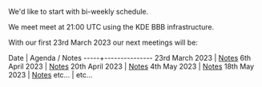 We'd like to start with bi-weekly schedule.

We meet meet at 21:00 UTC using the KDE BBB infrastructure.

With our first 23rd March 2023 our next meetings will be:

Date | Agenda / Notes
-----+---------------
23rd March 2023 | [Notes](./2023-03-23.md)
6th April 2023 | [Notes](./2023-04-06.md)
20th April 2023 | [Notes](./2023-04-20.md)
4th May 2023 | [Notes](./2023-05-04.md)
18th May 2023 | [Notes](./2023-05-18.md)
etc… | etc…
